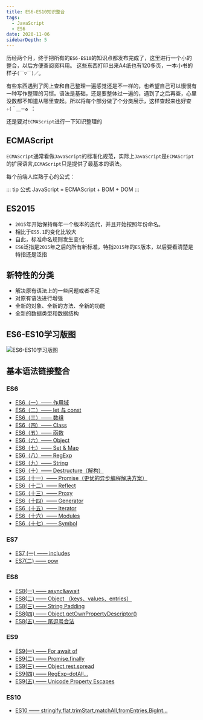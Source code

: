 ```yaml
---
title: ES6-ES10知识整合
tags:
  - JavaScript
  - ES6
date: 2020-11-06
sidebarDepth: 5
---
```

历经两个月，终于把所有的`ES6-ES10`的知识点都发布完成了，这里进行一个小的整合，以后方便查阅资料用。
这些东西打印出来A4纸也有120多页，一本小书的样子`(￣▽￣)／`。

有些东西遇到了网上查和自己整理一遍感觉还是不一样的，也希望自己可以慢慢有一种写作整理的习惯。语法是基础，还是要整体过一遍的，遇到了之后再查，心里没数都不知道从哪里查起。所以将每个部分做了个分类展示，这样查起来也好查`✧(＾＿－✿ `：

还是要对`ECMAScript`进行一下知识整理的
## ECMAScript
`ECMAScript`通常看做`JavaScript`的标准化规范，实际上`JavaScript`是`ECMAScript`的扩展语言,`ECMAScript`只是提供了最基本的语法。

每个前端人烂熟于心的公式：

::: tip 公式
JavaScript = ECMAScript + BOM + DOM
:::

## ES2015
-   `2015`年开始保持每年一个版本的迭代，并且开始按照年份命名。
-   相比于`ES5.1`的变化比较大
-   自此，标准命名规则发生变化
-   `ES6`泛指是`2015`年之后的所有新标准，特指`2015`年的`ES`版本，以后要看清楚是特指还是泛指

## 新特性的分类

-   解决原有语法上的一些问题或者不足
-   对原有语法进行增强
-   全新的对象、全新的方法、全新的功能
-   全新的数据类型和数据结构

## ES6-ES10学习版图
![ES6-ES10学习版图](/assets/images/basic/es6.png)

## 基本语法链接整合
### ES6
- [ES6（一）—— 作用域](./ES6/01ES6)
- [ES6（二）—— let 与 const](./ES6/02ES6(let))
- [ES6（三）—— 数组](./ES6/03ES6(array))
- [ES6（四）—— Class](./ES6/04ES6(class))
- [ES6（五）—— 函数](./ES6/05ES6(function))
- [ES6（六）—— Object](./ES6/06ES6(object))
- [ES6（七）—— Set & Map](./ES6/07ES6(setmap))
- [ES6（八）—— RegExp](./ES6/08ES6(regexp))
- [ES6（九）—— String](./ES6/09ES6(string))
- [ES6（十）—— Destructure（解构）](./ES6/10ES6(destructure))
- [ES6（十一）—— Promise（更优的异步编程解决方案）](./ES6/11ES6(promise))
- [ES6（十二）—— Reflect](./ES6/12ES6(reflect))
- [ES6（十三）—— Proxy](./ES6/13ES6(proxy))
- [ES6（十四）—— Generator](./ES6/14ES6(generator))
- [ES6（十五）—— Iterator](./ES6/15ES6(iterator))
- [ES6（十六）—— Modules](./ES6/16ES6(modules))
- [ES6（十七）—— Symbol](./ES6/17ES6(symbol))
### ES7
- [ES7 (一) —— includes](./ES7/01ES7includes)
- [ES7(二) —— pow](./ES7/02ES7pow)
### ES8
- [ES8(一) —— async&await](./ES8/01ES8async)
- [ES8(二) —— Object （keys、values、entries）](./ES8/02ES8object)
- [ES8(三) —— String Padding](./ES8/03ES8string)
- [ES8(四) —— Object.getOwnPropertyDescriptor()](./ES8/04ES8object)
- [ES8(五) —— 尾逗号合法](./ES8/05ES8)
### ES9
- [ES9(一) —— For await of](./ES9/01ES9forawaitof)
- [ES9(二) —— Promise.finally](./ES9/02ES9finally)
- [ES9(三) —— Object.rest.spread](./ES9/03ES9rest)
- [ES9(四) —— RegExp-dotAll...](./ES9/04ES9regexp)
- [ES9(五) —— Unicode Property Escapes](./ES9/05ES9unicode)
### ES10
- [ES10 —— stringify,flat,trimStart,matchAll,fromEntries,BigInt...](./ES10/01ES10)
